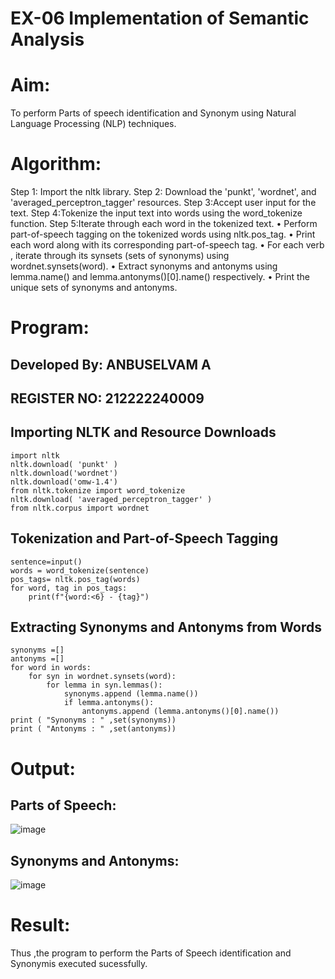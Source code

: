# EX-06 Implementation of Semantic Analysis

# Aim: 
To perform Parts of speech identification and Synonym using Natural Language Processing (NLP) techniques. 

# Algorithm:
Step 1: Import the nltk library.
Step 2: Download the 'punkt', 'wordnet', and 'averaged_perceptron_tagger' resources.
Step 3:Accept user input for the text.
Step 4:Tokenize the input text into words using the word_tokenize function.
Step 5:Iterate through each word in the tokenized text.
•	Perform part-of-speech tagging on the tokenized words using nltk.pos_tag.
•	Print each word along with its corresponding part-of-speech tag.
•	For each verb , iterate through its synsets (sets of synonyms) using wordnet.synsets(word).
•	Extract synonyms and antonyms using lemma.name() and lemma.antonyms()[0].name() respectively.
•	Print the unique sets of synonyms and antonyms.

# Program:

## Developed By: ANBUSELVAM A
## REGISTER NO: 212222240009

## Importing NLTK and Resource Downloads
```
import nltk
nltk.download( 'punkt' )
nltk.download('wordnet')
nltk.download('omw-1.4')
from nltk.tokenize import word_tokenize
nltk.download( 'averaged_perceptron_tagger' )
from nltk.corpus import wordnet
```
## Tokenization and Part-of-Speech Tagging
```
sentence=input()
words = word_tokenize(sentence)
pos_tags= nltk.pos_tag(words)
for word, tag in pos_tags:
    print(f"{word:<6} - {tag}")
```
## Extracting Synonyms and Antonyms from Words
```
synonyms =[]
antonyms =[]
for word in words:
    for syn in wordnet.synsets(word):
        for lemma in syn.lemmas():
            synonyms.append (lemma.name())
            if lemma.antonyms():
                antonyms.append (lemma.antonyms()[0].name())
print ( "Synonyms : " ,set(synonyms))
print ( "Antonyms : " ,set(antonyms))
```

# Output:
## Parts of Speech:
![image](https://github.com/user-attachments/assets/d893a061-b5aa-4075-8b80-4552c587956d)

## Synonyms and Antonyms:
![image](https://github.com/user-attachments/assets/3a0ca3c3-92fe-4c88-843f-6a9efd919d5f)


# Result:
Thus ,the program to perform the Parts of Speech identification and Synonymis executed sucessfully.
